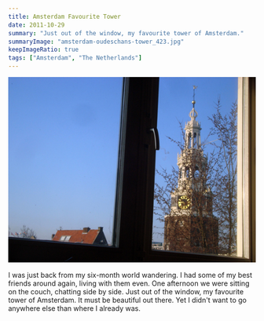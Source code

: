 ```yaml
---
title: Amsterdam Favourite Tower
date: 2011-10-29
summary: "Just out of the window, my favourite tower of Amsterdam."
summaryImage: "amsterdam-oudeschans-tower_423.jpg"
keepImageRatio: true
tags: ["Amsterdam", "The Netherlands"]
---
```


![](amsterdam-oudeschans-tower_423.jpg)

I was just back from my six-month world wandering. I had some of my best friends around again, living with them even. One afternoon we were sitting on the couch, chatting side by side. Just out of the window, my favourite tower of Amsterdam. It must be beautiful out there. Yet I didn't want to go anywhere else than where I already was.